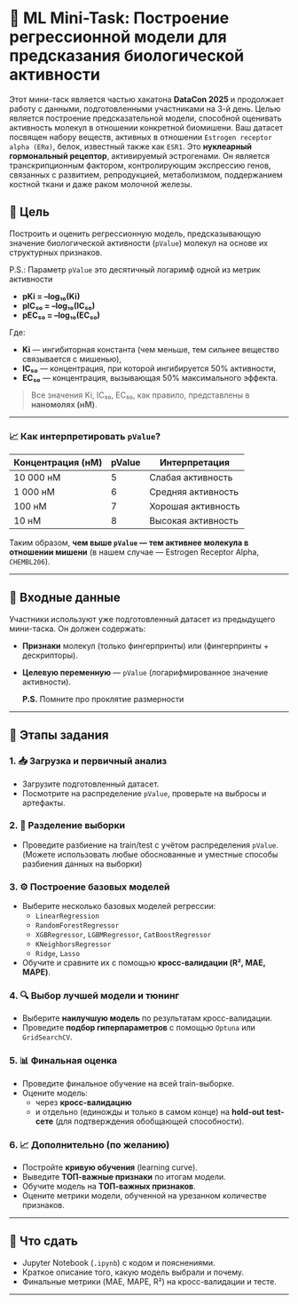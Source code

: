 # 💊 ML Mini-Task: Построение регрессионной модели для предсказания биологической активности

Этот мини-таск является частью хакатона **DataCon 2025** и продолжает работу с данными, подготовленными участниками на 3-й день. Целью является построение предсказательной модели, способной оценивать активность молекул в отношении конкретной биомишени. Ваш датасет посвящен набору веществ, активных в отношении `Estrogen receptor alpha (ERα)`, белок, известный также как `ESR1`. Это **нуклеарный гормональный рецептор**, активируемый эстрогенами. Он является транскрипционным фактором, контролирующим экспрессию генов, связанных с развитием, репродукцией, метаболизмом, поддержанием костной ткани и даже раком молочной железы.

## 🎯 Цель

Построить и оценить регрессионную модель, предсказывающую значение биологической активности (`pValue`) молекул на основе их структурных признаков.

P.S.: Параметр `pValue` это десятичный логаримф одной из метрик активности
* **pKi = –log₁₀(Ki)**
* **pIC₅₀ = –log₁₀(IC₅₀)**
* **pEC₅₀ = –log₁₀(EC₅₀)**

Где:

* **Ki** — ингибиторная константа (чем меньше, тем сильнее вещество связывается с мишенью),
* **IC₅₀** — концентрация, при которой ингибируется 50% активности,
* **EC₅₀** — концентрация, вызывающая 50% максимального эффекта.

> Все значения Ki, IC₅₀, EC₅₀, как правило, представлены в **наномолях (нM)**.

---

### 📈 Как интерпретировать `pValue`?

| Концентрация (нМ) | pValue | Интерпретация      |
| ----------------- | ------ | ------------------ |
| 10 000 нМ         | 5      | Слабая активность  |
| 1 000 нМ          | 6      | Средняя активность |
| 100 нМ            | 7      | Хорошая активность |
| 10 нМ             | 8      | Высокая активность |

Таким образом, **чем выше `pValue` — тем активнее молекула в отношении мишени** (в нашем случае — Estrogen Receptor Alpha, `CHEMBL206`).

---

## 📂 Входные данные

Участники используют уже подготовленный датасет из предыдущего мини-таска. Он должен содержать:

- **Признаки** молекул (только фингерпринты) или (фингерпринты + дескрипторы).
- **Целевую переменную** — `pValue` (логарифмированное значение активности).
  
  **P.S.** Помните про проклятие размерности
---

## 🧠 Этапы задания

### 1. 📥 Загрузка и первичный анализ
- Загрузите подготовленный датасет.
- Посмотрите на распределение `pValue`, проверьте на выбросы и артефакты.

### 2. 🧪 Разделение выборки
- Проведите разбиение на train/test с учётом распределения `pValue`.
(Можете использовать любые обоснованные и уместные способы разбиения данных на выборки)
  
### 3. ⚙️ Построение базовых моделей
- Выберите несколько базовых моделей регрессии:
  - `LinearRegression`
  - `RandomForestRegressor`
  - `XGBRegressor`, `LGBMRegressor`, `CatBoostRegressor`
  - `KNeighborsRegressor`
  - `Ridge`, `Lasso`
- Обучите и сравните их с помощью **кросс-валидации (R², MAE, MAPE)**.

### 4. 🔍 Выбор лучшей модели и тюнинг
- Выберите **наилучшую модель** по результатам кросс-валидации.
- Проведите **подбор гиперпараметров** с помощью `Optuna` или `GridSearchCV`.

### 5. 📊 Финальная оценка
- Проведите финальное обучение на всей train-выборке.
- Оцените модель:
  - через **кросс-валидацию**
  - и отдельно (единожды и только в самом конце) на **hold-out test-сете** (для подтверждения обобщающей способности).

### 6. 📈 Дополнительно (по желанию)
- Постройте **кривую обучения** (learning curve).
- Выведите **ТОП-важные признаки** по итогам модели.
- Обучите модель на **ТОП-важных признаков**.
- Оцените метрики модели, обученной на урезанном количестве признаков.
  
---
## 📝 Что сдать
- Jupyter Notebook (`.ipynb`) с кодом и пояснениями.
- Краткое описание того, какую модель выбрали и почему.
- Финальные метрики (MAE, MAPE, R²) на кросс-валидации и тесте.
---

